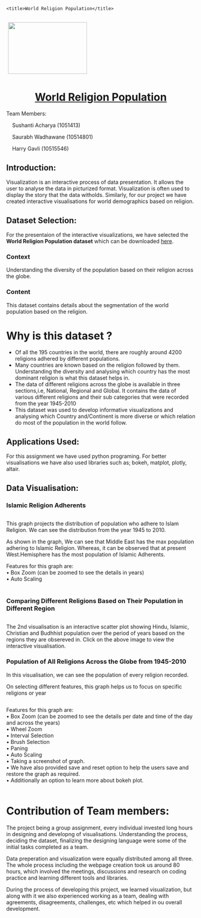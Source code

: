 
<html>
<head>
	
	<title>World Religion Population</title>
</head>
<body>
<h2>&nbsp;<a href="https://www.dbs.ie/"><img alt="" src="https://debi0509.github.io/logo.jpg" style="width: 210px; height: 137px;" /></a></h2>

<h1 style="text-align: center;"><u>World Religion Population</u></h1>

<p>Team Members:</p>

<p>&nbsp;&nbsp;&nbsp; Sushanti Acharya (1051413)</p>

<p>&nbsp;&nbsp;&nbsp; Saurabh Wadhawane (10514801)</p>

<p>&nbsp;&nbsp;&nbsp; Harry Gavli (10515546)</p>

<h2>Introduction:</h2>

<p>Visualization is an interactive process of data presentation. It allows the user to analyse the data in picturized format. Visualization is often used to display the story that the data witholds. Similarly, for our project we have created interactive visualisations for world demographics based on religion.</p>

<h2>Dataset Selection:</h2>

<p>For the presentaion of the interactive visualizations, we have selected the <b>World Religion Population&nbsp;dataset</b> which can be downloaded <a href="http://www.correlatesofwar.org/data-sets/world-religion-data">here</a>.&nbsp;</p>

<h3>Context</h3>

<p>Understanding the diversity of the population based on their religion across the globe.</p>

<h3>Content</h3>

<p>This dataset contains details about the segmentation of the world population based on the religion.</p>

<h1>Why is this dataset ?</h1>

<ul>
	<li>Of all the 195 countries in the world, there are roughly around 4200 religions adhered by different populations.</li>
	<li>Many countries are known based on the religion followed by them. Understanding the diversity and analysing which country has the most dominant religion is what this dataset helps in.</li>
	<li>The data of different religions across the globe is available in three sections,i.e, National, Regional and Global. It contains the data of various different religions and their sub categories that were recorded from the year 1945-2010</li>
	<li>This dataset was used to develop informative visualizations and analysing which Country and/Continent is more diverse or which relation do most of the population in the world follow.</li>
</ul>

<h2>Applications Used:</h2>

<p>For this assignment we have used python programing. For better visualisations we have also used libraries such as; bokeh, matplot, plotly, altair. </p>

<h2>Data Visualisation:</h2>

<h3>Islamic Religion Adherents</h3>

<p><a href="https://github.com/Sushanti-Acharya/World-Religion/blob/master/Islam%20Religion%20Region%20Wise.html"><img alt="" src="Islam religion.jpg" /></a></p>

<p>This graph projects the distribution of population who adhere to Islam Religion. We can see the distribution from the year 1945 to 2010.</p>

<p>As shown in the graph, We can see that Middle East has the max population adhering to Islamic Religion. Whereas, it can be observed that at present West.Hemisphere has the most population of Islamic Adherents.</p>

<div>Features for this graph are:</div>

<div>&bull;<span style="white-space:pre"> Box </span>Zoom&nbsp;(can be zoomed to see the details in years)</div>

<div>&bull;<span style="white-space:pre"> </span>Auto Scaling</div>

<div>&nbsp;</div>

<h3>Comparing Different Religions Based on Their Population in Different Region </h3>

<p><a href="https://github.com/Sushanti-Acharya/World-Religion/blob/master/Top%20four%20Religion%20Comparison.html"><img alt="" src="Regional Religion Distribution.jpg"/></a></p>

<p>The 2nd visualisation is an interactive&nbsp;scatter plot showing Hindu, Islamic, Christian and Budhhist population over the period of years based on the regions they are obsereved in. Click on the above image to view the interactive visualisation.</p>

<h3>Population of All Religions Across the Globe from 1945-2010</h3>

<p>In this visualisation, we can see the population of every religion recorded.</p>
<p>On selecting different features, this graph helps us to focus on specific religions or year</p>

<p><a href="https://github.com/Sushanti-Acharya/World-Religion/blob/master/wrp-area-chart.html"><img alt="" src="All Religions.jpg"/></a></p>

<div>Features for this graph are:</div>

<div>&bull;<span style="white-space:pre"> Box </span>Zoom&nbsp;(can be zoomed to see the details per date and time of the day and&nbsp;across the years)</div>

<div>&bull;<span style="white-space: pre;"> Wheel </span>Zoom</div>

<div>&bull;<span style="white-space:pre"> </span>Interval Selection</div>

<div>&bull;<span style="white-space:pre"> </span>Brush&nbsp;Selection</div>

<div>&bull;<span style="white-space: pre;"> </span>Paning</div>

<div>&bull;<span style="white-space:pre"> </span>Auto Scaling</div>

<div>&bull;<span style="white-space:pre"> </span>Taking a screenshot of graph.&nbsp;</div>

<div>&bull;<span style="white-space:pre"> </span>We have also provided save and reset option to help the users save and restore the graph as required.</div>

<div>&bull;<span style="white-space: pre;"> </span>Additionally an option to learn more about bokeh plot.</div>

<div>&nbsp;</div>

<h1>Contribution of Team members:</h1>

<p>The project being a group assignment, every individual invested long hours in designing and developng of visualisations. Understanding the process, deciding the dataset, finalizing the designing language were some of the initial tasks completed as a team.</p>

<p>Data preperation and visualization were equally distributed among all three. The whole process including the webpage creation took us around 80 hours, which involved the meetings, discussions and research on coding practice and learning different tools and libraries.</p>

<p>During the process of developing this project, we learned visualization, but along with it we also experienced working as a team, dealing with agreements, disagreements, challenges, etc which helped in ou overall development.</p>

  
<p>&nbsp;</p>
</body>
</html>

